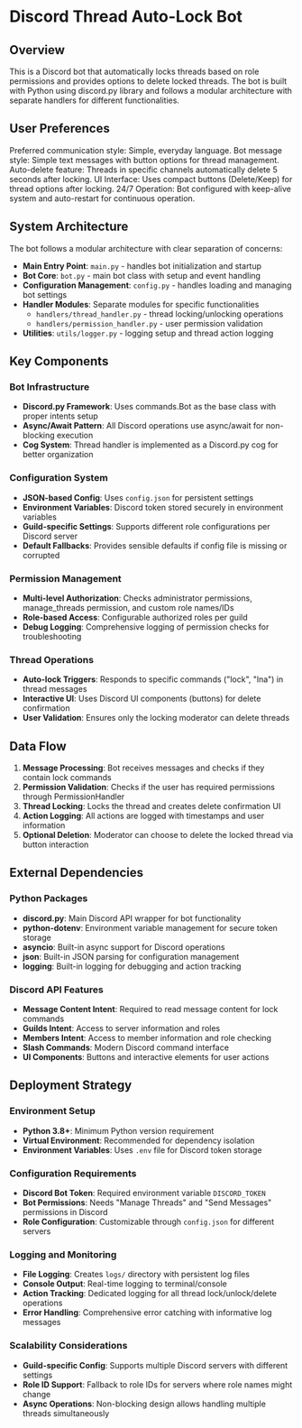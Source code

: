 # Discord Thread Auto-Lock Bot

## Overview

This is a Discord bot that automatically locks threads based on role permissions and provides options to delete locked threads. The bot is built with Python using discord.py library and follows a modular architecture with separate handlers for different functionalities.

## User Preferences

Preferred communication style: Simple, everyday language.
Bot message style: Simple text messages with button options for thread management.
Auto-delete feature: Threads in specific channels automatically delete 5 seconds after locking.
UI Interface: Uses compact buttons (Delete/Keep) for thread options after locking.
24/7 Operation: Bot configured with keep-alive system and auto-restart for continuous operation.

## System Architecture

The bot follows a modular architecture with clear separation of concerns:

- **Main Entry Point**: `main.py` - handles bot initialization and startup
- **Bot Core**: `bot.py` - main bot class with setup and event handling
- **Configuration Management**: `config.py` - handles loading and managing bot settings
- **Handler Modules**: Separate modules for specific functionalities
  - `handlers/thread_handler.py` - thread locking/unlocking operations
  - `handlers/permission_handler.py` - user permission validation
- **Utilities**: `utils/logger.py` - logging setup and thread action logging

## Key Components

### Bot Infrastructure
- **Discord.py Framework**: Uses commands.Bot as the base class with proper intents setup
- **Async/Await Pattern**: All Discord operations use async/await for non-blocking execution
- **Cog System**: Thread handler is implemented as a Discord.py cog for better organization

### Configuration System
- **JSON-based Config**: Uses `config.json` for persistent settings
- **Environment Variables**: Discord token stored securely in environment variables
- **Guild-specific Settings**: Supports different role configurations per Discord server
- **Default Fallbacks**: Provides sensible defaults if config file is missing or corrupted

### Permission Management
- **Multi-level Authorization**: Checks administrator permissions, manage_threads permission, and custom role names/IDs
- **Role-based Access**: Configurable authorized roles per guild
- **Debug Logging**: Comprehensive logging of permission checks for troubleshooting

### Thread Operations
- **Auto-lock Triggers**: Responds to specific commands ("lock", "lna") in thread messages
- **Interactive UI**: Uses Discord UI components (buttons) for delete confirmation
- **User Validation**: Ensures only the locking moderator can delete threads

## Data Flow

1. **Message Processing**: Bot receives messages and checks if they contain lock commands
2. **Permission Validation**: Checks if the user has required permissions through PermissionHandler
3. **Thread Locking**: Locks the thread and creates delete confirmation UI
4. **Action Logging**: All actions are logged with timestamps and user information
5. **Optional Deletion**: Moderator can choose to delete the locked thread via button interaction

## External Dependencies

### Python Packages
- **discord.py**: Main Discord API wrapper for bot functionality
- **python-dotenv**: Environment variable management for secure token storage
- **asyncio**: Built-in async support for Discord operations
- **json**: Built-in JSON parsing for configuration management
- **logging**: Built-in logging for debugging and action tracking

### Discord API Features
- **Message Content Intent**: Required to read message content for lock commands
- **Guilds Intent**: Access to server information and roles
- **Members Intent**: Access to member information and role checking
- **Slash Commands**: Modern Discord command interface
- **UI Components**: Buttons and interactive elements for user actions

## Deployment Strategy

### Environment Setup
- **Python 3.8+**: Minimum Python version requirement
- **Virtual Environment**: Recommended for dependency isolation
- **Environment Variables**: Uses `.env` file for Discord token storage

### Configuration Requirements
- **Discord Bot Token**: Required environment variable `DISCORD_TOKEN`
- **Bot Permissions**: Needs "Manage Threads" and "Send Messages" permissions in Discord
- **Role Configuration**: Customizable through `config.json` for different servers

### Logging and Monitoring
- **File Logging**: Creates `logs/` directory with persistent log files
- **Console Output**: Real-time logging to terminal/console
- **Action Tracking**: Dedicated logging for all thread lock/unlock/delete operations
- **Error Handling**: Comprehensive error catching with informative log messages

### Scalability Considerations
- **Guild-specific Config**: Supports multiple Discord servers with different settings
- **Role ID Support**: Fallback to role IDs for servers where role names might change
- **Async Operations**: Non-blocking design allows handling multiple threads simultaneously